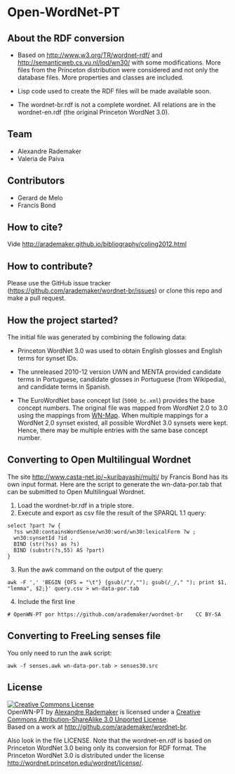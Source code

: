 
# Open-WordNet-PT

## About the RDF conversion

- Based on http://www.w3.org/TR/wordnet-rdf/ and
  http://semanticweb.cs.vu.nl/lod/wn30/ with some modifications. More
  files from the Princeton distribution were considered and not only
  the database files. More properties and classes are included.
  
- Lisp code used to create the RDF files will be made available soon.

- The wordnet-br.rdf is not a complete wordnet. All relations are in
  the wordnet-en.rdf (the original Princeton WordNet 3.0).


## Team

- Alexandre Rademaker
- Valeria de Paiva

## Contributors

- Gerard de Melo
- Francis Bond 


## How to cite?

Vide http://arademaker.github.io/bibliography/coling2012.html


## How to contribute?

Please use the GitHub issue tracker
(https://github.com/arademaker/wordnet-br/issues) or clone this repo
and make a pull request. 


## How the project started?

The initial file was generated by combining the following data:

- Princeton WordNet 3.0 was used to obtain English glosses and English
  terms for synset IDs.

- The unreleased 2010-12 version UWN and MENTA provided candidate
  terms in Portuguese, candidate glosses in Portuguese (from
  Wikipedia), and candidate terms in Spanish.

- The EuroWordNet base concept list (`5000_bc.xml`) provides the base
  concept numbers. The original file was mapped from WordNet 2.0 to
  3.0 using the mappings from
  [WN-Map](http://nlp.lsi.upc.edu/web/index.php?option=com_content&task=view&id=21&Itemid=57). When
  multiple mappings for a WordNet 2.0 synset existed, all possible
  WordNet 3.0 synsets were kept. Hence, there may be multiple entries
  with the same base concept number.


## Converting to Open Multilingual Wordnet

The site http://www.casta-net.jp/~kuribayashi/multi/ by Francis Bond
has its own input format. Here are the script to generate the
wn-data-por.tab that can be submitted to Open Multilingual Wordnet.

1. Load the wordnet-br.rdf in a triple store.
2. Execute and export as csv file the result of the SPARQL 1.1 query:

```
select ?part ?w {
  ?ss wn30:containsWordSense/wn30:word/wn30:lexicalForm ?w ;
  wn30:synsetId ?id .
  BIND (str(?ss) as ?s)
  BIND (substr(?s,55) AS ?part)
}
```

3. Run the awk command on the output of the query:

```
awk -F ',' 'BEGIN {OFS = "\t"} {gsub(/"/,""); gsub(/_/," "); print $1, "lemma", $2;}' query.csv > wn-data-por.tab
```

4. Include the first line 

```
# OpenWN-PT	por	https://github.com/arademaker/wordnet-br	CC BY-SA
```

## Converting to FreeLing senses file

You only need to run the awk script:

```
awk -f senses.awk wn-data-por.tab > senses30.src
```

## License

<p><a rel="license" href="http://creativecommons.org/licenses/by-sa/3.0/deed.en_US"><img alt="Creative Commons License" style="border-width:0" src="http://i.creativecommons.org/l/by-sa/3.0/88x31.png" /></a><br /><span xmlns:dct="http://purl.org/dc/terms/" href="http://purl.org/dc/dcmitype/Dataset" property="dct:title" rel="dct:type">OpenWN-PT</span> by <a xmlns:cc="http://creativecommons.org/ns#" href="http://arademaker.github.com" property="cc:attributionName" rel="cc:attributionURL">Alexandre Rademaker</a> is licensed under a <a rel="license" href="http://creativecommons.org/licenses/by-sa/3.0/deed.en_US">Creative Commons Attribution-ShareAlike 3.0 Unported License</a>.<br />Based on a work at <a xmlns:dct="http://purl.org/dc/terms/" href="http://github.com/arademaker/wordnet-br" rel="dct:source">http://github.com/arademaker/wordnet-br</a>.</p>

Also look in the file LICENSE. Note that the wordnet-en.rdf is based
on Princeton WordNet 3.0 being only its conversion for RDF format. The
Princeton WordNet 3.0 is distributed under the license
http://wordnet.princeton.edu/wordnet/license/. 


